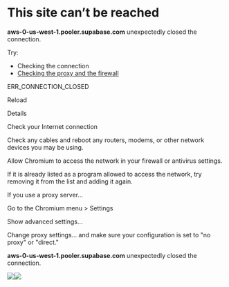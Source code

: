 # This site can’t be reached

**aws-0-us-west-1.pooler.supabase.com** unexpectedly closed the connection.

Try:

- Checking the connection
- [Checking the proxy and the firewall](chrome-error://chromewebdata/#buttons)

ERR\_CONNECTION\_CLOSED

Reload


Details


Check your Internet connection

Check any cables and reboot any routers, modems, or other network
devices you may be using.

Allow Chromium to access the network in your firewall or antivirus
settings.

If it is already listed as a program allowed to access the network, try
removing it from the list and adding it again.

If you use a proxy server…

Go to
the Chromium menu >
Settings
>
Show advanced settings…
>
Change proxy settings…
and make sure your configuration is set to "no proxy" or "direct."

**aws-0-us-west-1.pooler.supabase.com** unexpectedly closed the connection.

![](<Base64-Image-Removed>)![](<Base64-Image-Removed>)